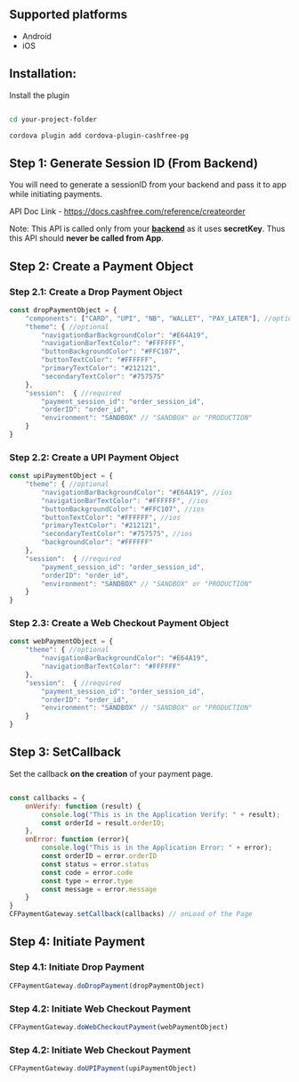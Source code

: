 ## Supported platforms

- Android
- iOS


## Installation:
Install the plugin

```bash

cd your-project-folder

cordova plugin add cordova-plugin-cashfree-pg

```


## Step 1: Generate Session ID (From Backend)


You will need to generate a sessionID from your backend and pass it to app while initiating payments.

API Doc Link - https://docs.cashfree.com/reference/createorder

Note: This API is called only from your <b><u>backend</u></b> as it uses **secretKey**. Thus this API should **never be called from App**.


## Step 2: Create a Payment Object

### Step 2.1: Create a Drop Payment Object
```js
const dropPaymentObject = {
    "components": ["CARD", "UPI", "NB", "WALLET", "PAY_LATER"], //optional
    "theme": { //optional
        "navigationBarBackgroundColor": "#E64A19",
        "navigationBarTextColor": "#FFFFFF",
        "buttonBackgroundColor": "#FFC107",
        "buttonTextColor": "#FFFFFF",
        "primaryTextColor": "#212121",
        "secondaryTextColor": "#757575"
    },
    "session":  { //required
        "payment_session_id": "order_session_id",
        "orderID": "order_id",
        "environment": "SANDBOX" // "SANDBOX" or "PRODUCTION"
    }
}
```

### Step 2.2: Create a UPI Payment Object
```js
const upiPaymentObject = {
    "theme": { //optional
        "navigationBarBackgroundColor": "#E64A19", //ios
        "navigationBarTextColor": "#FFFFFF", //ios
        "buttonBackgroundColor": "#FFC107", //ios
        "buttonTextColor": "#FFFFFF", //ios
        "primaryTextColor": "#212121", 
        "secondaryTextColor": "#757575", //ios
        "backgroundColor": "#FFFFFF"
    },
    "session":  { //required
        "payment_session_id": "order_session_id",
        "orderID": "order_id",
        "environment": "SANDBOX" // "SANDBOX" or "PRODUCTION"
    }
}
```

### Step 2.3: Create a Web Checkout Payment Object
```js
const webPaymentObject = {
    "theme": { //optional
        "navigationBarBackgroundColor": "#E64A19",
        "navigationBarTextColor": "#FFFFFF"
    },
    "session":  { //required
        "payment_session_id": "order_session_id",
        "orderID": "order_id",
        "environment": "SANDBOX" // "SANDBOX" or "PRODUCTION"
    }
}
```


## Step 3: SetCallback
Set the callback **on the creation** of your payment page.
```js

const callbacks = {
    onVerify: function (result) {
        console.log("This is in the Application Verify: " + result);
        const orderId = result.orderID;
    },
    onError: function (error){
        console.log("This is in the Application Error: " + error);
        const orderID = error.orderID
        const status = error.status
        const code = error.code
        const type = error.type
        const message = error.message
    }
}
CFPaymentGateway.setCallback(callbacks) // onLoad of the Page
```

## Step 4: Initiate Payment

### Step 4.1: Initiate Drop Payment
```js
CFPaymentGateway.doDropPayment(dropPaymentObject)
```

### Step 4.2: Initiate Web Checkout Payment
```js
CFPaymentGateway.doWebCheckoutPayment(webPaymentObject)
```
### Step 4.2: Initiate Web Checkout Payment
```js
CFPaymentGateway.doUPIPayment(upiPaymentObject)
```
